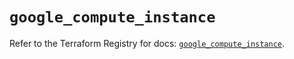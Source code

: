 # `google_compute_instance`

Refer to the Terraform Registry for docs: [`google_compute_instance`](https://registry.terraform.io/providers/hashicorp/google-beta/6.36.1/docs/resources/google_compute_instance).
